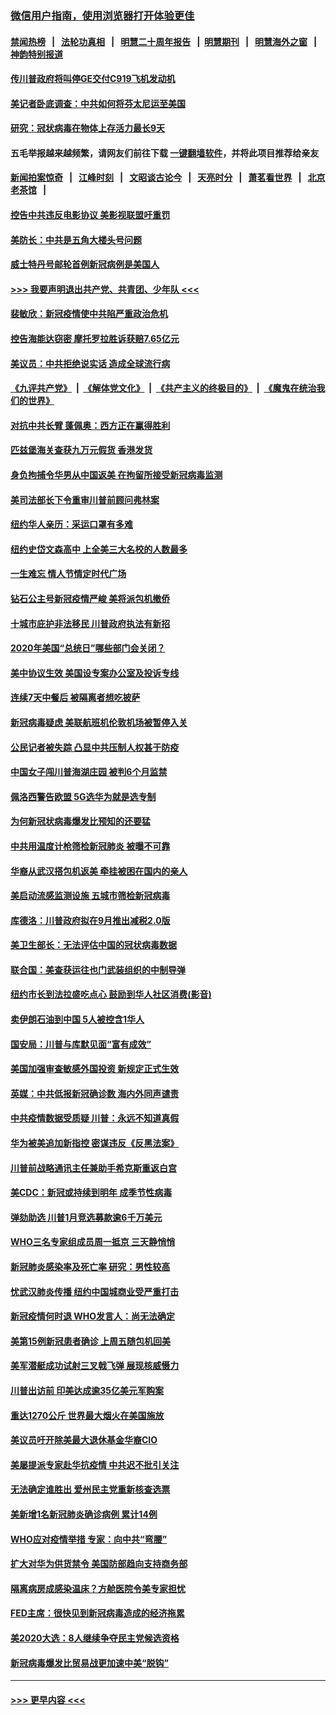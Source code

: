 ### [微信用户指南，使用浏览器打开体验更佳](https://github.com/gfw-breaker/banned-news1/blob/master/indexes/wechat-guide.md?t=0)
#### [禁闻热榜](热点新闻.md?t=0)  &nbsp;&nbsp;|&nbsp;&nbsp; [法轮功真相](https://github.com/gfw-breaker/truth/blob/master/README.md?t=0) &nbsp;&nbsp;|&nbsp;&nbsp; [明慧二十周年报告](https://github.com/gfw-breaker/mh-reports/blob/master/README.md?t=0) &nbsp;&nbsp;|&nbsp;&nbsp;[明慧期刊](https://github.com/gfw-breaker/mh-qikan) &nbsp;&nbsp;|&nbsp;&nbsp; [明慧海外之窗](https://github.com/gfw-breaker/mh-news/blob/master/README.md?t=0) &nbsp;&nbsp;|&nbsp;&nbsp; [神韵特别报道](https://github.com/gfw-breaker/mh-news/blob/master/shenyun.md?t=0)
#### [传川普政府将叫停GE交付C919飞机发动机](../pages/nsc412/n11871600.md?t=02161002) 
#### [美记者卧底调查：中共如何将芬太尼运至美国](../pages/nsc412/n11871821.md?t=02161002) 
#### [研究：冠状病毒在物体上存活力最长9天](../pages/nsc412/n11871871.md?t=02161002) 
#### 五毛举报越来越频繁，请网友们前往下载 [一键翻墙软件](https://github.com/gfw-breaker/ssr-accounts)，并将此项目推荐给亲友
#### [新闻拍案惊奇](https://github.com/gfw-breaker/banned-news1/blob/master/pages/link4.md) &nbsp;&nbsp;|&nbsp;&nbsp; [江峰时刻](https://github.com/gfw-breaker/banned-news1/blob/master/pages/link4.md) &nbsp;&nbsp;|&nbsp;&nbsp; [文昭谈古论今](https://github.com/gfw-breaker/banned-news1/blob/master/pages/link4.md) &nbsp;&nbsp;|&nbsp;&nbsp; [天亮时分](https://github.com/gfw-breaker/banned-news1/blob/master/pages/link4.md) &nbsp;&nbsp;|&nbsp;&nbsp; [萧茗看世界](https://github.com/gfw-breaker/banned-news1/blob/master/pages/link4.md) &nbsp;&nbsp;|&nbsp;&nbsp; [北京老茶馆](https://github.com/gfw-breaker/banned-news1/blob/master/pages/link4.md) &nbsp;&nbsp;|&nbsp;&nbsp; 
#### [控告中共违反电影协议 美影视联盟吁重罚](../pages/nsc412/n11871820.md?t=02161002) 
#### [美防长：中共是五角大楼头号问题](../pages/nsc412/n11871768.md?t=02161002) 
#### [威士特丹号邮轮首例新冠病例是美国人](../pages/nsc412/n11871731.md?t=02161002) 
#### [>>> 我要声明退出共产党、共青团、少年队 <<<](https://github.com/begood0513/goodnews/blob/master/quit/letter.md) 
#### [裴敏欣：新冠疫情使中共陷严重政治危机](../pages/nsc412/n11871514.md?t=02161002) 
#### [控告海能达窃密 摩托罗拉胜诉获赔7.65亿元](../pages/nsc412/n11871594.md?t=02161002) 
#### [美议员：中共拒绝说实话 造成全球流行病](../pages/nsc412/n11871582.md?t=02161002) 
#### [《九评共产党》](https://github.com/begood0513/9ping.md/blob/master/README.md) &nbsp;|&nbsp; [《解体党文化》](../../../../jtdwh.md/blob/master/README.md)  &nbsp;|&nbsp; [《共产主义的终极目的》](../../../../gczydzjmd.md/blob/master/README.md) &nbsp;|&nbsp; [《魔鬼在统治我们的世界》](../../../../mgztzwmdsj.md/blob/master/README.md) 
#### [对抗中共长臂 蓬佩奥：西方正在赢得胜利](../pages/nsc412/n11871500.md?t=02161002) 
#### [匹兹堡海关查获九万元假货 香港发货](../pages/nsc412/n11870716.md?t=02161002) 
#### [身负拘捕令华男从中国返美  在拘留所接受新冠病毒监测](../pages/nsc412/n11870710.md?t=02161002) 
#### [美司法部长下令重审川普前顾问弗林案](../pages/nsc412/n11870258.md?t=02161002) 
#### [纽约华人亲历：采运口罩有多难](../pages/nsc412/n11870531.md?t=02161002) 
#### [纽约史岱文森高中  上全美三大名校的人数最多](../pages/nsc412/n11870557.md?t=02161002) 
#### [一生难忘 情人节情定时代广场](../pages/nsc412/n11870536.md?t=02161002) 
#### [钻石公主号新冠疫情严峻 美将派包机撤侨](../pages/nsc412/n11870505.md?t=02161002) 
#### [十城市庇护非法移民 川普政府执法有新招](../pages/nsc412/n11870410.md?t=02161002) 
#### [2020年美国“总统日”哪些部门会关闭？](../pages/nsc412/n11870148.md?t=02161002) 
#### [美中协议生效 美国设专案办公室及投诉专线](../pages/nsc412/n11870266.md?t=02161002) 
#### [连续7天中餐后 被隔离者想吃披萨](../pages/nsc412/n11870243.md?t=02161002) 
#### [新冠病毒疑虑 美联航班机伦敦机场被暂停入关](../pages/nsc412/n11870015.md?t=02161002) 
#### [公民记者被失踪 凸显中共压制人权甚于防疫](../pages/nsc412/n11870042.md?t=02161002) 
#### [中国女子闯川普海湖庄园 被判6个月监禁](../pages/nsc412/n11869919.md?t=02161002) 
#### [佩洛西警告欧盟 5G选华为就是选专制](../pages/nsc412/n11869898.md?t=02161002) 
#### [为何新冠状病毒爆发比预知的还要猛](../pages/nsc412/n11869828.md?t=02161002) 
#### [中共用温度计枪筛检新冠肺炎 被曝不可靠](../pages/nsc412/n11869707.md?t=02161002) 
#### [华裔从武汉搭包机返美 牵挂被困在国内的亲人](../pages/nsc412/n11869711.md?t=02161002) 
#### [美启动流感监测设施 五城市筛检新冠病毒](../pages/nsc412/n11869689.md?t=02161002) 
#### [库德洛：川普政府拟在9月推出减税2.0版](../pages/nsc412/n11869627.md?t=02161002) 
#### [美卫生部长：无法评估中国的冠状病毒数据](../pages/nsc412/n11869301.md?t=02161002) 
#### [联合国：美查获运往也门武装组织的中制导弹](../pages/nsc412/n11868677.md?t=02161002) 
#### [纽约市长到法拉盛吃点心  鼓励到华人社区消费(影音)](../pages/nsc412/n11868197.md?t=02161002) 
#### [卖伊朗石油到中国  5人被控含1华人](../pages/nsc412/n11867988.md?t=02161002) 
#### [国安局：川普与库默见面“富有成效”](../pages/nsc412/n11867976.md?t=02161002) 
#### [美国加强审查敏感外国投资 新规定正式生效](../pages/nsc412/n11868041.md?t=02161002) 
#### [英媒：中共低报新冠确诊数 海内外同声谴责](../pages/nsc412/n11867421.md?t=02161002) 
#### [中共疫情数据受质疑 川普：永远不知道真假](../pages/nsc412/n11867195.md?t=02161002) 
#### [华为被美追加新指控 密谋违反《反黑法案》](../pages/nsc412/n11867191.md?t=02161002) 
#### [川普前战略通讯主任兼助手希克斯重返白宫](../pages/nsc412/n11867104.md?t=02161002) 
#### [美CDC：新冠或持续到明年 成季节性病毒](../pages/nsc412/n11867279.md?t=02161002) 
#### [弹劾助选 川普1月竞选募款逾6千万美元](../pages/nsc412/n11866950.md?t=02161002) 
#### [WHO三名专家组成员周一抵京 三天静悄悄](../pages/nsc412/n11866947.md?t=02161002) 
#### [新冠肺炎感染率及死亡率 研究：男性较高](../pages/nsc412/n11866956.md?t=02161002) 
#### [忧武汉肺炎传播 纽约中国城商业受严重打击](../pages/nsc412/n11866902.md?t=02161002) 
#### [新冠疫情何时退 WHO发言人：尚无法确定](../pages/nsc412/n11866864.md?t=02161002) 
#### [美第15例新冠患者确诊 上周五随包机回美](../pages/nsc412/n11866852.md?t=02161002) 
#### [美军潜艇成功试射三叉戟飞弹 展现核威慑力](../pages/nsc412/n11866046.md?t=02161002) 
#### [川普出访前 印美达成逾35亿美元军购案](../pages/nsc412/n11865444.md?t=02161002) 
#### [重达1270公斤 世界最大烟火在美国施放](../pages/nsc412/n11865198.md?t=02161002) 
#### [美议员吁开除美最大退休基金华裔CIO](../pages/nsc412/n11865230.md?t=02161002) 
#### [美屡提派专家赴华抗疫情 中共迟不批引关注](../pages/nsc412/n11864719.md?t=02161002) 
#### [无法确定谁胜出 爱州民主党重新核查选票](../pages/nsc412/n11864830.md?t=02161002) 
#### [美新增1名新冠肺炎确诊病例 累计14例](../pages/nsc412/n11864893.md?t=02161002) 
#### [WHO应对疫情举措 专家：向中共“弯腰”](../pages/nsc412/n11864727.md?t=02161002) 
#### [扩大对华为供货禁令 美国防部趋向支持商务部](../pages/nsc412/n11864773.md?t=02161002) 
#### [隔离病房成感染温床？方舱医院令美专家担忧](../pages/nsc412/n11864575.md?t=02161002) 
#### [FED主席：很快见到新冠病毒造成的经济拖累](../pages/nsc412/n11864507.md?t=02161002) 
#### [美2020大选：8人继续争夺民主党候选资格](../pages/nsc412/n11864327.md?t=02161002) 
#### [新冠病毒爆发比贸易战更加速中美“脱钩”](../pages/nsc412/n11864470.md?t=02161002) 

----
#### [ >>> 更早内容 <<< ](../indexes/nsc412-earlier.md)
